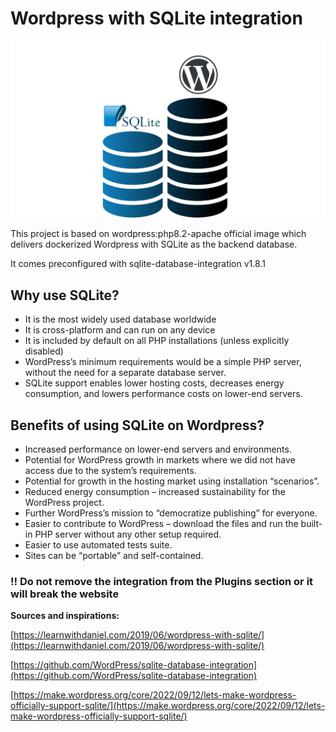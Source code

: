 # Wordpress with SQLite integration

![wpsqlite](img/wpsqlite.jpg)

This project is based on wordpress:php8.2-apache official image which delivers dockerized Wordpress with SQLite as the backend database.

It comes preconfigured with sqlite-database-integration v1.8.1

## Why use SQLite?

- It is the most widely used database worldwide
- It is cross-platform and can run on any device
- It is included by default on all PHP installations (unless explicitly disabled)
- WordPress’s minimum requirements would be a simple PHP server,  without the need for a separate database server.
- SQLite support enables lower hosting costs, decreases energy consumption, and lowers performance costs on lower-end servers.

## Benefits of using SQLite on Wordpress?

- Increased performance on lower-end servers and environments.
- Potential for WordPress growth in markets where we did not have access due to the system’s requirements.
- Potential for growth in the hosting market using installation “scenarios”.
- Reduced energy consumption – increased sustainability for the WordPress project.
- Further WordPress’s mission to “democratize publishing” for everyone.
- Easier to contribute to WordPress – download the files and run the built-in PHP server without any other setup required.
- Easier to use automated tests suite.
- Sites can be “portable” and self-contained.

### **‼️ Do not remove the integration from the Plugins section or it will break the website**

**Sources and inspirations:**

[https://learnwithdaniel.com/2019/06/wordpress-with-sqlite/](https://learnwithdaniel.com/2019/06/wordpress-with-sqlite/)

[https://github.com/WordPress/sqlite-database-integration](https://github.com/WordPress/sqlite-database-integration)

[https://make.wordpress.org/core/2022/09/12/lets-make-wordpress-officially-support-sqlite/](https://make.wordpress.org/core/2022/09/12/lets-make-wordpress-officially-support-sqlite/)
